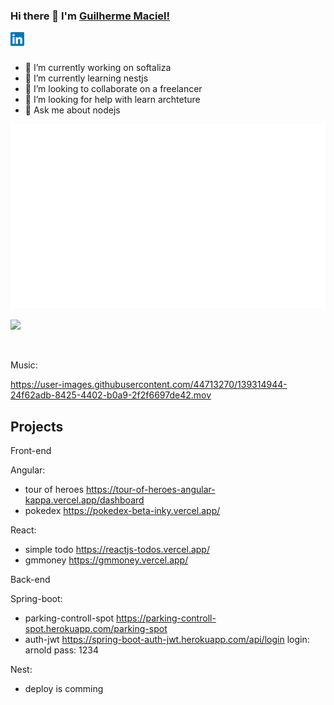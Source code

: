 ### Hi there 👋 I'm [Guilherme Maciel!](https://github.com/forestus/forestus.github.io) 
<a href="https://www.linkedin.com/in/guilherme-maciel-5b22451b4/">
<img align="left" alt="Maciel" width="22px" src="https://raw.githubusercontent.com/forestus/forestus/main/assets/linkedin.svg" />
</a></br></br>







<!--  
<p align="left"> <img src="https://komarev.com/ghpvc/?username=forestus&label=Views&color=blue&style=plastic" alt="iampawan" /> </p>
-->

- 🔭 I’m currently working on softaliza
- 🌱 I’m currently learning nestjs
- 👯 I’m looking to collaborate on a freelancer
- 🤔 I’m looking for help with learn archteture
- 💬 Ask me about nodejs

<a href="https://github.com/forestus">
  <img align="center" src="https://raw.githubusercontent.com/forestus/github-stats-transparent/output/generated/languages.svg" /></br></br>
  <img align="center" src="https://github-readme-stats.vercel.app/api?username=forestus&show_icons=true&theme=radical" />
</a>

</br></br>
Music:

https://user-images.githubusercontent.com/44713270/139314944-24f62adb-8425-4402-b0a9-2f2f6697de42.mov

## Projects

Front-end

Angular:

- tour of heroes https://tour-of-heroes-angular-kappa.vercel.app/dashboard </br>
- pokedex https://pokedex-beta-inky.vercel.app/

React: </br>
- simple todo https://reactjs-todos.vercel.app/ </br>
- gmmoney https://gmmoney.vercel.app/

Back-end

Spring-boot:

- parking-controll-spot https://parking-controll-spot.herokuapp.com/parking-spot
- auth-jwt https://spring-boot-auth-jwt.herokuapp.com/api/login login: arnold pass: 1234

Nest:

- deploy is comming
